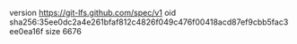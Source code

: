 version https://git-lfs.github.com/spec/v1
oid sha256:35ee0dc2a4e261bfaf812c4826f049c476f00418acd87ef9cbb5fac3ee0ea16f
size 6676
